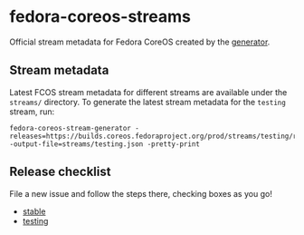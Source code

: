 # fedora-coreos-streams

Official stream metadata for Fedora CoreOS created by the
[generator](https://github.com/coreos/fedora-coreos-stream-generator/).

## Stream metadata

Latest FCOS stream metadata for different streams are available under the
`streams/` directory. To generate the latest stream metadata for the `testing`
stream, run:

```
fedora-coreos-stream-generator -releases=https://builds.coreos.fedoraproject.org/prod/streams/testing/releases.json -output-file=streams/testing.json -pretty-print
```

## Release checklist

File a new issue and follow the steps there, checking boxes as you go!

- [stable](https://github.com/coreos/fedora-coreos-streams/issues/new?labels=kind/release&template=stable.md)
- [testing](https://github.com/coreos/fedora-coreos-streams/issues/new?labels=kind/release&template=testing.md)

